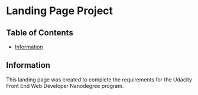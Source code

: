 # Landing Page Project

## Table of Contents

* [Information](#information)

## Information

This landing page was created to complete the requirements for the Udacity Front End Web Developer Nanodegree program.